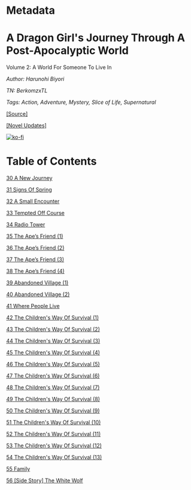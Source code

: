 # Metadata

# A Dragon Girl's Journey Through A Post-Apocalyptic World
  
Volume 2: A World For Someone To Live In

_Author:_ _Harunohi Biyori_

_TN: BerkomzxTL_

_Tags: Action, Adventure, Mystery, Slice of Life, Supernatural_

[\[Source\]](https://ncode.syosetu.com/n4711in/)

[\[Novel Updates\]](https://www.novelupdates.com/series/a-dragon-girls-journey-through-a-post-apocalyptic-world/)


[![ko-fi](https://ko-fi.com/img/githubbutton_sm.svg)](https://ko-fi.com/I2I117SQUE)



# Table of Contents

[30 A New Journey](./chapters/section_0001.md)

[31 Signs Of Spring](./chapters/section_0002.md)

[32 A Small Encounter](./chapters/section_0003.md)

[33 Tempted Off Course](./chapters/section_0004.md)

[34 Radio Tower](./chapters/section_0005.md)

[35 The Ape’s Friend (1)](./chapters/section_0006.md)

[36 The Ape’s Friend (2)](./chapters/section_0007.md)

[37 The Ape’s Friend (3)](./chapters/section_0008.md)

[38 The Ape’s Friend (4)](./chapters/section_0009.md)

[39 Abandoned Village (1)](./chapters/section_0010.md)

[40 Abandoned Village (2)](./chapters/section_0011.md)

[41 Where People Live](./chapters/section_0012.md)

[42 The Children's Way Of Survival (1)](./chapters/section_0013.md)

[43 The Children's Way Of Survival (2)](./chapters/section_0014.md)

[44 The Children's Way Of Survival (3)](./chapters/section_0015.md)

[45 The Children's Way Of Survival (4)](./chapters/section_0016.md)

[46 The Children's Way Of Survival (5)](./chapters/section_0017.md)

[47 The Children's Way Of Survival (6)](./chapters/section_0018.md)

[48 The Children's Way Of Survival (7)](./chapters/section_0019.md)

[49 The Children's Way Of Survival (8)](./chapters/section_0020.md)

[50 The Children's Way Of Survival (9)](./chapters/section_0021.md)

[51 The Children's Way Of Survival (10)](./chapters/section_0022.md)

[52 The Children's Way Of Survival (11)](./chapters/section_0023.md)

[53 The Children's Way Of Survival (12)](./chapters/section_0024.md)

[54 The Children's Way Of Survival (13)](./chapters/section_0025.md)

[55 Family](./chapters/section_0026.md)

[56 \[Side Story\] The White Wolf](./chapters/section_0027.md)
